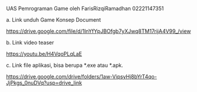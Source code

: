 UAS Pemrograman Game oleh FarisRizqiRamadhan 02221147351

a. Link unduh Game Konsep Document

https://drive.google.com/file/d/1lnYfYpJBOfgb7yXJwq8TM17rijA4V99_/view

b. Link video teaser

https://youtu.be/H4VqoPLqLaE

c. Link file aplikasi, bisa berupa *.exe atau *.apk.

https://drive.google.com/drive/folders/1aw-VipsyHj8bYrT4qo-JjPkgs_0nuDVq?usp=drive_link
